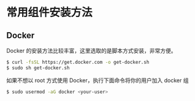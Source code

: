 # 常用组件安装方法

## Docker

Docker 的安装方法比较丰富，这里选取的是脚本方式安装，非常方便。

```bash
$ curl -fsSL https://get.docker.com -o get-docker.sh
$ sudo sh get-docker.sh
```

如果不想以 root 方式使用 Docker，执行下面命令将你的用户加入 docker 组

```bash
$ sudo usermod -aG docker <your-user>
```
